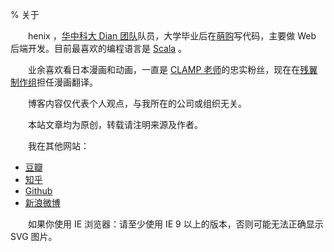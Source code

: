 % 关于

　　henix ，[华中科大 Dian 团队](http://weibo.com/diangroup)队员，大学毕业后在[萌购](http://www.030buy.com/)写代码，主要做 Web 后端开发。目前最喜欢的编程语言是 [Scala](http://www.scala-lang.org/) 。

　　业余喜欢看日本漫画和动画，一直是 [CLAMP 老师](http://clamp-net.com/)的忠实粉丝，现在在[残翼制作组](http://weibo.com/canyizzz)担任漫画翻译。

　　博客内容仅代表个人观点，与我所在的公司或组织无关。

　　本站文章均为原创，转载请注明来源及作者。

　　我在其他网站：

* [豆瓣](http://www.douban.com/people/henix/)
* [知乎](http://www.zhihu.com/people/henix)
* [Github](https://github.com/henix)
* [新浪微博](http://weibo.com/henix10)

　　如果你使用 IE 浏览器：请至少使用 IE 9 以上的版本，否则可能无法正确显示 SVG 图片。
